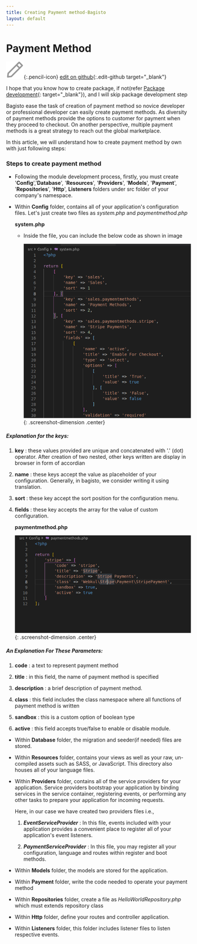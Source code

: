 ```yaml
---
title: Creating Payment method-Bagisto
layout: default
---
```


# Payment Method

![](assets/images/icons/Icon-Pencil-Large.svg){:.pencil-icon}
[edit on github](https://github.com/bagisto/bagisto-docs/blob/master/create_payment_method.md){:.edit-github target="\_blank"}

I hope that you know how to create package, if not(refer [Package development](create_package.md){: target="\_blank"}), and I will skip package development step

Bagisto ease the task of creation of payment method so novice developer or professional developer can easily create payment methods. As diversity of payment methods provide the options to customer for payment when they proceed to checkout. On another perspective, multiple payment methods is a great strategy to reach out the global marketplace.

In this article, we will understand how to create payment method by own with just following steps:

### Steps to create payment method

- Following the module development process, firstly, you must create '**Config**','**Database**', '**Resources**', '**Providers**', '**Models**', '**Payment**', '**Repositories**', '**Http**', **Listeners** folders under src folder of your company's namespace.

- Within **Config** folder, contains all of your application's configuration files. Let's just create two files as _system.php_ and _paymentmethod.php_

  **system.php**

  - Inside the file, you can include the below code as shown in image

    ![system-configuration](assets/images/Bagisto_Docs_Images/payment-config-1.png){: .screenshot-dimension .center}

##### Explanation for the keys:

1. **key** : these values provided are unique and concatenated with '.' (dot) operator. After creation of two nested, other keys written are display in browser in form of accordian

2. **name** : these keys accept the value as placeholder of your configuration. Generally, in bagisto, we consider writing it using translation.

3. **sort** : these key accept the sort position for the configuration menu.

4. **fields** : these key accepts the array for the value of custom configuration.


    **paymentmethod.php**

    ![payment-method-configuration](assets/images/Bagisto_Docs_Images/payment-config-2.png){:  .screenshot-dimension .center}

##### An Explanation For These Parameters:

1.  **code** : a text to represent payment method

2.  **title** : in this field, the name of payment method is specified

3.  **description** : a brief description of payment method.

4.  **class** : this field includes the class namespace where all functions of payment method is written

5.  **sandbox** : this is a custom option of boolean type

6.  **active** : this field accepts true/false to enable or disable module.

- Within **Database** folder, the migration and seeder(if needed) files are stored.

- Within **Resources** folder, contains your views as well as your raw, un-compiled assets such as SASS, or JavaScript. This directory also houses all of your language files.

- Within **Providers** folder, contains all of the service providers for your application. Service providers bootstrap your application by binding services in the service container, registering events, or performing any other tasks to prepare your application for incoming requests.

  Here, in our case we have created two providers files i.e.,

  1. **_EventServiceProvider_** : In this file, events included with your application provides a convenient place to register all of your application's event listeners.

  2. **_PaymentServiceProvider_** : In this file, you may register all your configuration, language and routes within register and boot methods.

* Within **Models** folder, the models are stored for the application.

* Within **Payment** folder, write the code needed to operate your payment method

* Within **Repositories** folder, create a file as _HelloWorldRepository.php_ which must extends repository class

* Within **Http** folder, define your routes and controller application.

* Within **Listeners** folder, this folder includes listener files to listen respective events.

